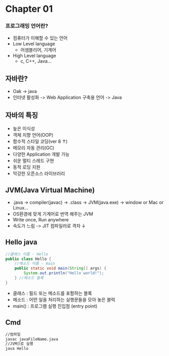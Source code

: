 # Chapter 01
### 프로그래밍 언어란?
  * 컴퓨터가 이해할 수 있는 언어
  * Low Level language
    * 어셈블리어, 기계어
  * High Level language
    * c, C++, Java...

## 자바란?
  * Oak -> java
  * 인터넷 활성화 -> Web Application 구축용 언어 -> Java

## 자바의 특징
  * 높은 이식성
  * 객체 지향 언어(OOP)
  * 함수적 스타일 코딩(ver 8 ↑)
  * 메모리 자동 관리(GC)
  * 다양한 Application 개발 가능
  * 쉬운 멀티 스레드 구현
  * 동적 로딩 지원
  * 막강한 오픈소스 라이브러리

## JVM(Java Virtual Machine)
  * .java -> compiler(javac) -> .class -> JVM(java.exe) -> window or Mac or Linux...
  * OS환경에 맞게 기계어로 번역 해주는 JVM
  * Write once, Run anywhere
  * 속도가 느림 -> JIT 컴파일러로 격차 ↓

## Hello java 
```java
//클래스 이름 - Hello
public class Hello { 
    //메소드 이름 - main
    public static void main(String[] args) {
        System.out.println("Hello world!");
    } //메소드 블록
}
```
  * 클래스 : 필드 또는 메소드를 포함하는 블록 
  * 메소드 : 어떤 일을 처리하는 실행문들을 모아 놓은 블럭
  * main() : 프로그램 실행 진입점 (entry point)


## Cmd 
```bash
//컴파일
javac javaFileName.java
//JVM으로 실행
java Hello
``` 

